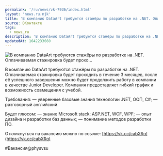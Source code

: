 ```yaml
---
permalink: '/ru/news/vk-7936/index.html'
layout: 'news.ru.njk'
title: 'В компанию DataArt требуются стажёры по разработке на .NET. Оплачиваемая стажировка будет прохо…'
source: ВКонтакте
tags:
  - news_ru
description: 'В компанию DataArt требуются стажёры по разработке на .NET. Оплачиваемая стажировка будет прохо…'
updatedAt: 1642233660
---
```

![В компанию DataArt требуются стажёры по разработке на .NET. Оплачиваемая стажировка будет прохо…](https://sun9-41.userapi.com/sun9-85/impg/nV_OZ-UPQooiNAJ7eJARUAJiqx7IHKddUiTcyw/okk8PwC07UE.jpg?size=1280x853&quality=96&sign=18267b6678fed68074a780955ad8ffd6&c_uniq_tag=6fn0krUoMz7D7MTPRk4akGXPYujqhk5KaiHRms_gbiQ&type=album)

В компанию DataArt требуются стажёры по разработке на .NET. Оплачиваемая стажировка будет проходить в течение 3 месяцев, после её успешного завершения можно будет продолжить работу в компании в качестве Junior Developer. Компания предоставляет гибкий график и возможность совмещения с учебой.

Требования:
— уверенные базовые знания технологии .NET, ООП, C#;
— разговорный английский.

Будет плюсом:
— знание Microsoft stack: ASP.NET, WCF, WPF;
— опыт дизайна и разработки баз данных;
— понимание методов разработки ПО.

Откликнуться на вакансию можно по ссылке: [https://vk.cc/cabXRq](https://vk.cc/cabXRq)

#Вакансия@physvsu
